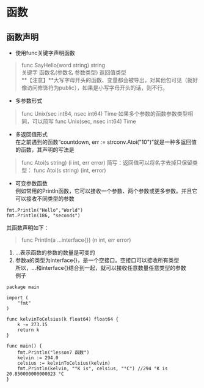# 函数

## 函数声明
* 使用func关键字声明函数
> func SayHello(word string) string   
> 关键字 函数名(参数名 参数类型) 返回值类型   
**【注意】**大写字母开头的函数、变量都会被导出，对其他包可见（就好像访问修饰符为public），如果是小写字母开头的话，则不行。
* 多参数形式   
> func Unix(sec int64, nsec int64) Time
如果多个参数的函数参数类型相同，可以简写
> func Unix(sec, nsec int64) Time
* 多返回值形式   
在之前遇到的函数“countdown, err := strconv.Atoi("10")”就是一种多返回值的函数，其声明的写法是
> func Atoi(s string) (i int, err error)
简写：返回值可以将名字去掉只保留类型：
> func Atoi(s string) (int, error)
* 可变参数函数   
例如常用的Println函数，它可以接收一个参数、两个参数或更多参数。并且它可以接收不同类型的参数
```
fmt.Println("Hello","World")
fmt.Println(186, "seconds")
```
其函数声明如下：
> func Println(a ...interface{}) (n int, err error)
1. ...表示函数的参数的数量是可变的
2. 参数a的类型为interface{}，是一个空接口。空接口可以接收所有类型   
所以，...和interface{}结合到一起，就可以接收任意数量任意类型的参数   
例子
```
package main

import (
	"fmt"
)

func kelvinToCelsius(k float64) float64 {
	k -= 273.15
	return k
}

func main() {
	fmt.Println("lesson7 函数")
	kelvin := 294.0
	celsius := kelvinToCelsius(kelvin)
	fmt.Println(kelvin, "°K is", celsius, "°C") //294 °K is 20.850000000000023 °C
}
```